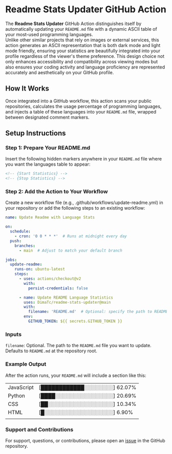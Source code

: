 # Readme Stats Updater GitHub Action

The **Readme Stats Updater** GitHub Action distinguishes itself by automatically updating your `README.md` file with a dynamic ASCII table of your most-used programming languages.   
Unlike other similar projects that rely on images or external services, this action generates an ASCII representation that is both dark mode and light mode friendly, ensuring your statistics are beautifully integrated into your profile regardless of the viewer's theme preference. This design choice not only enhances accessibility and compatibility across viewing modes but also ensures your coding activity and language proficiency are represented accurately and aesthetically on your GitHub profile.


## How It Works

Once integrated into a GitHub workflow, this action scans your public repositories, calculates the usage percentage of programming languages, and injects a table of these languages into your `README.md` file, wrapped between designated comment markers.

## Setup Instructions

### Step 1: Prepare Your README.md

Insert the following hidden markers anywhere in your `README.md` file where you want the languages table to appear:

```markdown
<!-- {Start Statistics} -->
<!-- {Stop Statistics} -->
```

### Step 2: Add the Action to Your Workflow
Create a new workflow file (e.g., .github/workflows/update-readme.yml) in your repository or add the following steps to an existing workflow:

```yaml
name: Update Readme with Language Stats

on:
  schedule:
    - cron: '0 0 * * *'  # Runs at midnight every day
  push:
    branches:
      - main  # Adjust to match your default branch

jobs:
  update-readme:
    runs-on: ubuntu-latest
    steps:
      - uses: actions/checkout@v2
        with:
          persist-credentials: false

      - name: Update README Language Statistics
        uses: DimaTc/readme-stats-updater@main
        with:
          filename: 'README.md'  # Optional: specify the path to README.md
        env:
          GITHUB_TOKEN: ${{ secrets.GITHUB_TOKEN }}
```
### Inputs
`filename`: Optional. The path to the `README.md` file you want to update. Defaults to `README.md` at the repository root.  

### Example Output
After the action runs, your `README.md` will include a section like this:

|||
|---|---|
| JavaScript | [████████████░░░░░░░░] 62.07% |
| Python |	[████░░░░░░░░░░░░░░░░] 20.69% |
| CSS |	[██░░░░░░░░░░░░░░░░░░] 10.34% |
| HTML |	[█░░░░░░░░░░░░░░░░░░░] 6.90% |
|||

### Support and Contributions
For support, questions, or contributions, please open an [issue](https://github.com/DimaTc/readme-stats-updater/issues) in the GitHub repository.
